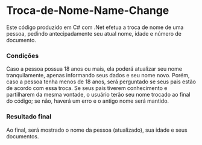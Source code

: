 # Troca-de-Nome-Name-Change

Este código produzido em C# com .Net efetua a troca de nome de uma pessoa, pedindo antecipadamente seu atual nome, idade e número de documento.

### Condições

Caso a pessoa possua 18 anos ou mais, ela poderá atualizar seu nome tranquilamente, apenas informando seus dados e seu nome novo.
Porém, caso a pessoa tenha menos de 18 anos, será perguntado se seus pais estão de acordo com essa troca. Se seus pais tiverem conhecimento e partilharem da mesma vontade, o usuário terão seu nome trocado ao final do código; se não, haverá um erro e o antigo nome será mantido.

### Resultado final

Ao final, será mostrado o nome da pessoa (atualizado), sua idade e seus documentos.
